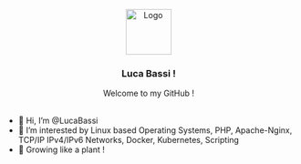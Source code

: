 

<a name="readme-top"></a>
<!-- LOGO -->
<div align="center">
  <a href="https://github.com/othneildrew/Best-README-Template">
    <img src="https://avatars.githubusercontent.com/u/36300869?v=4" alt="Logo" width="80" height="80">
  </a>
  <h3 align="center"> Luca Bassi !</h3>
Welcome to my GitHub !
</div>
<br>

- 👋 Hi, I’m @LucaBassi
- 👀 I’m interested by Linux based Operating Systems, PHP, Apache-Nginx, TCP/IP IPv4/IPv6 Networks, Docker, Kubernetes, Scripting  
- 🌱 Growing like a plant !
<!---
LucaBassi/LucaBassi is a ✨ special ✨ repository because its `README.md` (this file) appears on your GitHub profile.
You can click the Preview link to take a look at your changes.
--->
